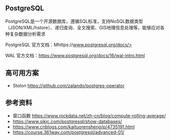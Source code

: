 ## PostgreSQL

PostgreSQL是一个开源数据库，遵循SQL标准，支持NoSQL数据类型（JSON/XML/hstore）、递归查询、全文搜索、GIS地理信息处理等，能够应对各种复杂数据分析需求

PostgreSQL 官方文档：Mhttps://www.postgresql.org/docs/>

WAL 官方文档：<https://www.postgresql.org/docs/16/wal-intro.html>

## 高可用方案

- Stolon <https://github.com/zalando/postgres-operator>

## 参考资料

- 窗口函数 <https://www.rockdata.net/zh-cn/blog/compute-rolling-average/>
- <https://www.sjkjc.com/postgresql/show-databases/>
- <https://www.cnblogs.com/kaituorensheng/p/4735191.html>
- <https://course.361way.com/postgresql/advanced-01/>
